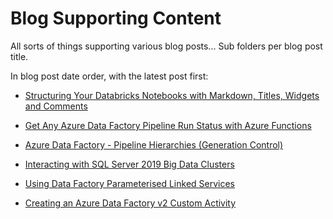 # Blog Supporting Content

All sorts of things supporting various blog posts... Sub folders per blog post title.

In blog post date order, with the latest post first:

- [Structuring Your Databricks Notebooks with Markdown, Titles, Widgets and Comments](https://mrpaulandrew.com/2019/11/28/structuring-your-databricks-notebooks-with-markdown-titles-widgets-and-comments/)

- [Get Any Azure Data Factory Pipeline Run Status with Azure Functions](https://mrpaulandrew.com/2019/11/21/get-any-azure-data-factory-pipeline-run-status-with-azure-functions/)

- [Azure Data Factory - Pipeline Hierarchies (Generation Control)](https://mrpaulandrew.com/2019/09/25/azure-data-factory-pipeline-hierarchies-generation-control/)

- [Interacting with SQL Server 2019 Big Data Clusters](https://mrpaulandrew.com/2018/11/16/interacting-with-sql-server-2019-big-data-clusters/)

- [Using Data Factory Parameterised Linked Services](https://mrpaulandrew.com/2018/11/15/using-data-factory-parameterised-linked-services/)

- [Creating an Azure Data Factory v2 Custom Activity](https://mrpaulandrew.com/2018/11/12/creating-an-azure-data-factory-v2-custom-activity/)
